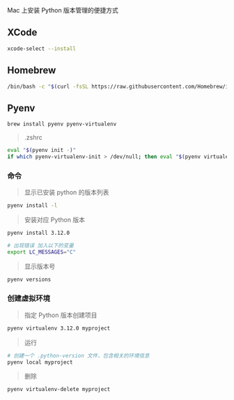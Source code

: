 Mac 上安装 Python 版本管理的便捷方式
## XCode

```sh
xcode-select --install
```
## Homebrew

```sh
/bin/bash -c "$(curl -fsSL https://raw.githubusercontent.com/Homebrew/install/HEAD/install.sh)"
```
## Pyenv

```sh
brew install pyenv pyenv-virtualenv
```

> .zshrc

```sh
eval "$(pyenv init -)"
if which pyenv-virtualenv-init > /dev/null; then eval "$(pyenv virtualenv-init -)"; fi
```
### 命令

> 显示已安装 python 的版本列表

```sh
pyenv install -l
```

> 安装对应 Python 版本

```sh
pyenv install 3.12.0

# 出现错误 加入以下的变量
export LC_MESSAGES="C"
```

> 显示版本号

```sh
pyenv versions
```
### 创建虚拟环境

> 指定 Python 版本创建项目

```sh
pyenv virtualenv 3.12.0 myproject
```

> 运行

```sh
# 创建一个 .python-version 文件，包含相关的环境信息
pyenv local myproject
```

> 删除

```sh
pyenv virtualenv-delete myproject
```